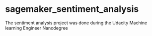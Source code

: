# sagemaker_sentiment_analysis
The sentiment analysis project was done during the Udacity Machine learning Engineer Nanodegree
